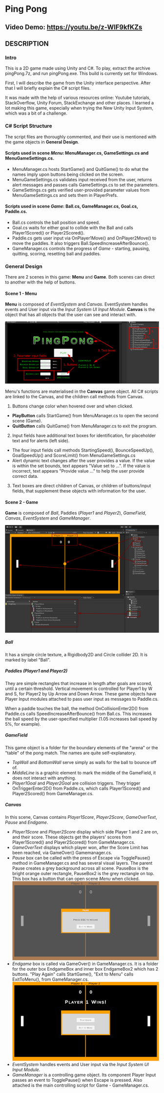 # Ping Pong
## Video Demo:  <https://youtu.be/z-WlF9kfKZs>

## DESCRIPTION

### Intro
This is a 2D game made using Unity and C#.
To play, extract the archive pingPong.7z, and run pingPong.exe. This build is currently set for Windows.

First, I will describe the game from the Unity interface perspective. After that I will briefly explain the C# script files.

It was made with the help of various resources online: Youtube tutorials, StackOverflow, Unity Forum, StackExchange and other places.
I learned a lot making this game, especially when trying the New Unity Input System, which was a bit of a challenge.

### C# Script Structure
The script files are thoroughly commented, and their use is mentioned with the game objects in __General Design__.

#### Scripts used in scene _Menu_: MenuManager.cs, GameSettings.cs and MenuGameSettings.cs.
*   MenuManager.cs hosts StartGame() and QuitGame() to do what the names imply upon buttons being clicked on the screen.
*   MenuGameSettings.cs validates input received from the user, returns alert messages and passes calls GameSettings.cs to set the parameters.
*   GameSettings.cs gets verified user-provided parameter values from MenuGameSettings.cs and sets them in PlayerPrefs.

#### Scripts used in scene _Game_: Ball.cs, GameManager.cs, Goal.cs, Paddle.cs.
*   Ball.cs controls the ball position and speed.
*   Goal.cs waits for either goal to collide with the Ball and calls Player1Scored() or Player2Scored().
*   Paddle.cs gets user input via OnPlayer1Move() and OnPlayer2Move() to move the paddles. It also triggers Ball.SpeedIncreaseAfterBounce().
*   GameManager.cs controls the progress of _Game_ - starting, pausing, quitting, scoring, resetting ball and paddles.

### General Design
There are 2 scenes in this game: __Menu__ and __Game__. Both scenes can direct to another with the help of buttons.

#### __Scene 1 - Menu__
__Menu__ is composed of _EventSystem_ and _Canvas_.
EventSystem handles events and User input via the _Input System UI Input Module_.
__Canvas__ is the object that has all objects that the user can see and interact with.

![Screenshot of Unity 2022.03 with the scene "Menu" on display, with markings that explain the functionality of Menu.](menu_scene.png)

Menu's functions are materialised in the __Canvas__ game object. All C# scripts are linked to the Canvas, and the children call methods from Canvas.

1. Buttons change color when hovered over and when clicked.
*   __PlayButton__ calls StartGame() from MenuManager.cs to open the second scene (Game).
*   __QuitButton__ calls QuitGame() from MenuManager.cs to exit the program.

2. Input fields have additional text boxes for identification, for placeholder text and for alerts (left side).
*   The four input fields call methods StartingSpeed(), BounceSpeedUp(), GoalSpeedUp() and ScoreLimit() from MenuGameSettings.cs
*   Alert dynamic text changes after the user provides a value.
    If the value is within the set bounds, text appears "Value set to ...".
    If the value is incorrect, text appears "Provide value ..." to help the user provide correct data.

3. Text boxes are direct children of Canvas, or children of buttons/input fields, that supplement these objects with information for the user.

#### __Scene 2 - Game__
__Game__ is composed of _Ball_, Paddles (_Player1_ and _Player2_), _GameField_, _Canvas_, _EventSystem_ and _GameManager_.

![Screenshot of Unity 2022.03 with the scene "Game" on display, with arrows that point to the game objects, and with the controls on the bottom part of the image.](game_scene.png)

##### Ball
It has a simple circle texture, a Rigidbody2D and Circle collider 2D. It is marked by label "Ball".

##### Paddles (Player1 and Player2)
They are simple rectangles that increase in length after goals are scored, until a certain threshold.
Vertical movement is controlled for Player1 by W and S, for Player2 by Up Arrow and Down Arrow.
These game objects have Player Input modules attached to pass user input as messages to Paddle.cs.

When a paddle touches the ball, the method OnCollisionEnter2D() from Paddle.cs calls SpeedIncreaseAfterBounce() from Ball.cs.
This increases the ball speed by the user-specified multiplier (1.05 increases ball speed by 5%, for example).

##### GameField
This game object is a folder for the boundary elements of the "arena" or the "table" of the pong match. The names are quite self-explanatory.
*   _TopWall_ and _BottomWall_ serve simply as walls for the ball to bounce off of.
*   _MiddleLine_ is a graphic element to mark the middle of the GameField, it does not interact with anything.
*   _Player1Goal_ and _Player2Goal_ are collision triggers.
    They trigger OnTriggerEnter2D() from Paddle.cs, which calls Player1Scored() and Player2Scored() from GameManager.cs.

##### Canvas
In this scene, Canvas contains _Player1Score_, _Player2Score_, _GameOverText_, _Pause_ and _Endgame_.
*   _Player1Score_ and _Player2Score_ display which side Player 1 and 2 are on, and their score.
    These objects get the players' scores from Player1Scored() and Player2Scored() from GameManager.cs.
*   _GameOverText_ displays which player won, after the Score Limit has been reached, via GameOver() Gamemanager.cs.
*   _Pause_ box can be called with the press of Escape via TogglePause() method in GameManager.cs and has several visual layers. The parent Pause creates a grey background across all scene.
    PauseBox is the bright orange outer rectangle, PauseBox2 is the grey rectangle on top. This box has a button that can open scene _Menu_ when clicked.
    ![Screenshot of Unity 2022.03 with Pause enabled in scene "Game".](game_pause.png)
*   _Endgame_ box is called via GameOver() in GameManager.cs. It is a folder for the outer box EndgameBox and inner box EndgameBox2 which has 2 buttons.
    "Play Again" calls StartGame(), "Exit to Menu" calls ExitToMenu(), from GameManager.cs.
    ![Screenshot of Unity 2022.03 with Pause enabled in scene "Game".](game_endgame.png)
*   _EventSystem_ handles events and User input via the _Input System UI Input Module_.
*   _GameManager_ is a controlling game object.
    Its component Player Input passes an event to TogglePause() when Escape is pressed.
    Also attached is the main controlling script for Game - GameManager.cs.
